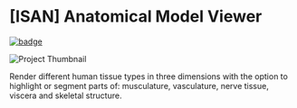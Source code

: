 # [ISAN] Anatomical Model Viewer
[![badge](https://img.shields.io/badge/open-osparc.io-red)](https://osparc.io/study/14a20508-acb5-11e9-b1ff-02420aff77ac)

![Project Thumbnail](https://discover.blackfynn.com/dataset-assets/18/4/banner.jpg)

Render different human tissue types in three dimensions with the option to highlight or segment parts of: musculature, vasculature, nerve tissue, viscera and skeletal structure.
